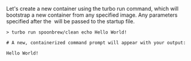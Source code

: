 Let's create a new container using the turbo run command, which will bootstrap a new container from any specified image. Any parameters specified after the <image> will be passed to the startup file.

    > turbo run spoonbrew/clean echo Hello World!
    
    # A new, containerized command prompt will appear with your output:
    
    Hello World! 